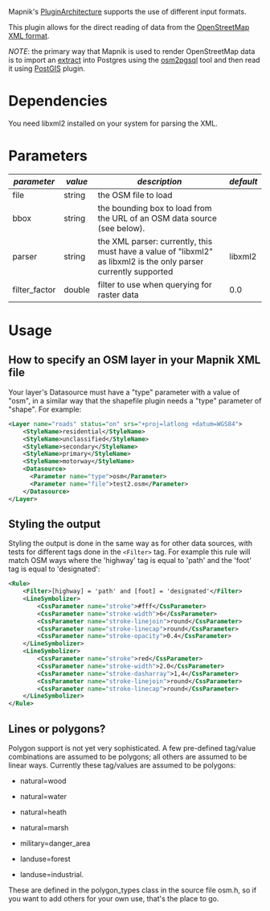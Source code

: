 Mapnik's [PluginArchitecture](PluginArchitecture) supports the use of different input formats.

This plugin allows for the direct reading of data from the [OpenStreetMap XML format](http://wiki.openstreetmap.org/wiki/.osm).

*NOTE*: the primary way that Mapnik is used to render OpenStreetMap data is to import an [extract](http://wiki.openstreetmap.org/wiki/Planet.osm) into Postgres using the [osm2pgsql](http://wiki.openstreetmap.org/wiki/Osm2pgsql) tool and then read it using [PostGIS](PostGIS) plugin.


# Dependencies

You need libxml2 installed on your system for parsing the XML.


# Parameters

| *parameter* | *value*  | *description* | *default* |
|-------------|----------|---------------|-----------|
| file            | string       | the OSM file to load | |
| bbox            | string       | the bounding box to load from the URL of an OSM data source (see below). | |
| parser          | string       | the XML parser: currently, this must have a value of "libxml2" as libxml2 is the only parser currently supported | libxml2 |
| filter_factor   | double       | filter to use when querying for raster data | 0.0 |


# Usage

## How to specify an OSM layer in your Mapnik XML file

Your layer's Datasource must have a "type" parameter with a value of "osm", in a similar way that the shapefile plugin needs a "type" parameter of "shape".
For example:


```xml
<Layer name="roads" status="on" srs="+proj=latlong +datum=WGS84">
    <StyleName>residential</StyleName>
    <StyleName>unclassified</StyleName>
    <StyleName>secondary</StyleName>
    <StyleName>primary</StyleName>
    <StyleName>motorway</StyleName>
    <Datasource>
      <Parameter name="type">osm</Parameter>
      <Parameter name="file">test2.osm</Parameter>
    </Datasource>
</Layer>
```

## Styling the output

Styling the output is done in the same way as for other data sources, with tests for different tags done in the `<Filter>` tag. For example this rule will match OSM ways where the 'highway' tag is equal to 'path' and the 'foot' tag is equal to 'designated':

```xml
<Rule>
    <Filter>[highway] = 'path' and [foot] = 'designated'</Filter>
    <LineSymbolizer>
        <CssParameter name="stroke">#fff</CssParameter>
        <CssParameter name="stroke-width">6</CssParameter>
        <CssParameter name="stroke-linejoin">round</CssParameter>
        <CssParameter name="stroke-linecap">round</CssParameter>
        <CssParameter name="stroke-opacity">0.4</CssParameter>
    </LineSymbolizer>
    <LineSymbolizer>
        <CssParameter name="stroke">red</CssParameter>
        <CssParameter name="stroke-width">2.0</CssParameter>
        <CssParameter name="stroke-dasharray">1,4</CssParameter>
        <CssParameter name="stroke-linejoin">round</CssParameter>
        <CssParameter name="stroke-linecap">round</CssParameter>
    </LineSymbolizer>
</Rule>
```

## Lines or polygons?

Polygon support is not yet very sophisticated. A few pre-defined tag/value combinations are assumed to be polygons; all others are assumed to be linear ways.
Currently these tag/values are assumed to be polygons:

- natural=wood

- natural=water

- natural=heath

- natural=marsh

- military=danger_area

- landuse=forest

- landuse=industrial.

These are defined in the polygon_types class in the source file osm.h, so if you want to add others for your own use, that's the place to go.
